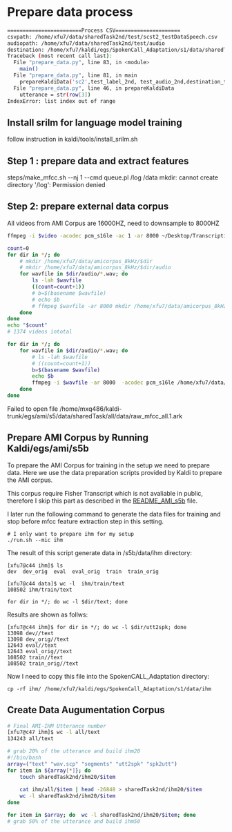 # Prepare data process

```bash
========================Process CSV=====================
csvpath: /home/xfu7/data/sharedTask2nd/test/scst2_testDataSpeech.csv
audiopath: /home/xfu7/data/sharedTask2nd/test/audio
destination: /home/xfu7/kaldi/egs/SpokenCall_Adaptation/s1/data/sharedTask2nd_test
Traceback (most recent call last):
  File "prepare_data.py", line 83, in <module>
    main()
  File "prepare_data.py", line 81, in main
    prepareKaldiData('sc2',test_label_2nd, test_audio_2nd,destination_test)
  File "prepare_data.py", line 46, in prepareKaldiData
    utterance = str(row[3])
IndexError: list index out of range
```


## Install srilm for language model training
follow instruction in kaldi/tools/install_srilm.sh


## Step 1 : prepare data and extract features
steps/make_mfcc.sh --nj 1 --cmd queue.pl /log /data
mkdir: cannot create directory '/log': Permission denied

## Step 2: prepare external data corpus
All videos from AMI Corpus are 16000HZ, need to downsample to 8000HZ
```bash
ffmpeg -i $video -acodec pcm_s16le -ac 1 -ar 8000 ~/Desktop/Transcriptions/splits_8k/$video_path

count=0
for dir in */; do
    # mkdir /home/xfu7/data/amicorpus_8kHz/$dir
    # mkdir /home/xfu7/data/amicorpus_8kHz/$dir/audio
    for wavfile in $dir/audio/*.wav; do
        ls -lah $wavfile
        ((count=count+1))
        # b=$(basename $wavfile)
        # echo $b
        # ffmpeg $wavfile -ar 8000 mkdir /home/xfu7/data/amicorpus_8kHz/$dir/audio/$wavefile
    done  
done
echo "$count"
# 1374 videos intotal

for dir in */; do
    for wavfile in $dir/audio/*.wav; do
        # ls -lah $wavfile
        # ((count=count+1))
        b=$(basename $wavfile)
        echo $b
        ffmpeg -i $wavfile -ar 8000  -acodec pcm_s16le /home/xfu7/data/amicorpus_8kHz/$dir/audio/$b
    done  
done

```


Failed to open file /home/mxq486/kaldi-trunk/egs/ami/s5/data/sharedTask/all/data/raw_mfcc_all.1.ark

## Prepare AMI Corpus by Running Kaldi/egs/ami/s5b

To prepare the AMI Corpus for training in the setup we need to prepare data.
Here we use the data preparation scripts provided by Kaldi to prepare the AMI corpus.

This corpus require Fisher Transcript which is not avaliable in public, therefore I skip this part as described in the [README_AMI_s5b](/README_AMI_s5b) file.

I later run the following command to generate the data files for training and stop before mfcc feature extraction step in this setting.

```
# I only want to prepare ihm for my setup
./run.sh --mic ihm
```

The result of this script generate data in /s5b/data/ihm directory:
```
[xfu7@c44 ihm]$ ls
dev  dev_orig  eval  eval_orig  train  train_orig

[xfu7@c44 data]$ wc -l  ihm/train/text
108502 ihm/train/text

for dir in */; do wc -l $dir/text; done
```

Results are shown as follws:
```
[xfu7@c44 ihm]$ for dir in */; do wc -l $dir/utt2spk; done
13098 dev//text
13098 dev_orig//text
12643 eval//text
12643 eval_orig//text
108502 train//text
108502 train_orig//text
```

Now I need to copy this file into the SpokenCALL_Adaptation directory:
```
cp -rf ihm/ /home/xfu7/kaldi/egs/SpokenCall_Adaptation/s1/data/ihm
```


## Create Data Augumentation Corpus
```bash
# Final AMI-IHM Utterance number
[xfu7@c47 ihm]$ wc -l all/text
134243 all/text

# grab 20% of the utterance and build ihm20
#!/bin/bash
array=("text" "wav.scp" "segments" "utt2spk" "spk2utt")
for item in ${array[*]}; do
    touch sharedTask2nd/ihm20/$item
    
    cat ihm/all/$item | head -26848 > sharedTask2nd/ihm20/$item
    wc -l sharedTask2nd/ihm20/$item
done

for item in $array; do  wc -l sharedTask2nd/ihm20/$item; done
# grab 50% of the utterance and build ihm50
```
